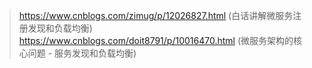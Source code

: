  > https://www.cnblogs.com/zimug/p/12026827.html (白话讲解微服务注册发现和负载均衡)
 > https://www.cnblogs.com/doit8791/p/10016470.html (微服务架构的核心问题 - 服务发现和负载均衡)